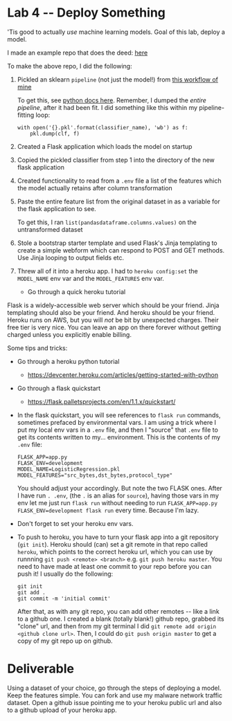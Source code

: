 # Lab 4 -- Deploy Something

'Tis good to actually _use_ machine learning models. Goal of this lab, deploy a model.

I made an example repo that does the deed: [here](https://github.com/deargle/security-analytics-deploy-model)

To make the above repo, I did the following:

1.  Pickled an sklearn `pipeline` (not just the model!) from [this workflow of mine](https://github.com/deargle/deargle.github.io/blob/master/notebooks/ml_model_evaluation.ipynb)

    To get this, see [python docs here](https://docs.python.org/3/library/pickle.html#examples). Remember,
    I dumped the _entire pipeline_, after it had been fit. I did something like this within my pipeline-fitting
    loop:
    
        with open('{}.pkl'.format(classifier_name), 'wb') as f:
            pkl.dump(clf, f)
            
2.  Created a Flask application which loads the model on startup
3.  Copied the pickled classifier from step 1 into the directory of the new flask application
3.  Created functionality to read from a `.env` file a list of the
    features which the model actually retains after column transformation
4.  Paste the entire feature list from the original dataset in as a variable 
    for the flask application to see.
    
    To get this, I ran `list(pandasdataframe.columns.values)` on the untransformed dataset
5.  Stole a bootstrap starter template and used Flask's Jinja templating to create a simple
    webform which can respond to POST and GET methods. Use Jinja looping to output fields etc.
6.  Threw all of it into a heroku app. I had to `heroku config:set` the `MODEL_NAME` env var and the `MODEL_FEATURES` env var.
    
    * Go through a quick heroku tutorial
    
Flask is a widely-accessible web server which should be your friend. Jinja templating should also be your friend.
And heroku should be your friend. Heroku runs on AWS, but you will _not_ be bit by unexpected charges. Their free tier is very nice. You can leave an
app on there forever without getting charged unless you explicitly enable billing.

Some tips and tricks:
*   Go through a heroku python tutorial
	* https://devcenter.heroku.com/articles/getting-started-with-python
*   Go through a flask quickstart
	* https://flask.palletsprojects.com/en/1.1.x/quickstart/
*   In the flask quickstart, you will see references to `flask run` commands, sometimes prefaced by environmental vars.
    I am using a trick where I put my local env vars in a `.env` file, and then I "source" that `.env` file to get its
    contents written to my... environment. This is the contents of my `.env` file:
  
        FLASK_APP=app.py
        FLASK_ENV=development
        MODEL_NAME=LogisticRegression.pkl
        MODEL_FEATURES="src_bytes,dst_bytes,protocol_type"
        
    You should adjust your accordingly. But note the two FLASK ones. After I have run `. .env`, (the `.` is an alias for `source`),
    having those vars in my env let me just run `flask run` without needing to run `FLASK_APP=app.py FLASK_ENV=development flask run` every time.
    Because I'm lazy.
*   Don't forget to set your heroku env vars.
*   To push to heroku, you have to turn your flask app into a git repository (`git init`). Heroku should (can) set a git remote in that repo called `heroku`,
    which points to the correct heroku url, which you can use by runnning `git push <remote> <branch>` e.g. `git push heroku master`. You need to have made
    at least one commit to your repo before you can push it! I usually do the following:
    
        git init
        git add .
        git commit -m 'initial commit'
        
    After that, as with any git repo, you can add other remotes -- like a link to a github one. I created a blank (totally blank!) github repo, grabbed its 
    "clone" url, and then from my git terminal I did `git remote add origin <github clone url>`. Then, I could do `git push origin master` to get a copy of 
    my git repo up on github.
   
   
# Deliverable

Using a dataset of your choice, go through the steps of deploying a model. Keep the features simple. You can fork and use my malware network traffic dataset.
Open a github issue pointing me to your heroku public url and also to a github upload of your heroku app.
   